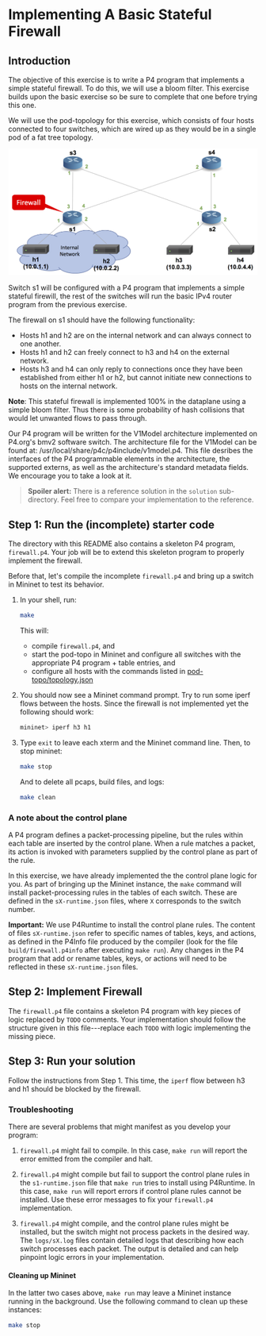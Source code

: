 # Implementing A Basic Stateful Firewall

## Introduction

The objective of this exercise is to write a P4 program that
implements a simple stateful firewall. To do this, we will use
a bloom filter. This exercise builds upon the basic exercise
so be sure to complete that one before trying this one.

We will use the pod-topology for this exercise, which consists of
four hosts connected to four switches, which are wired up as they
would be in a single pod of a fat tree topology.

![topology](./firewall-topo.png)

Switch s1 will be configured with a P4 program that implements a
simple stateful firewill, the rest of the switches will run the 
basic IPv4 router program from the previous exercise.

The firewall on s1 should have the following functionality:
* Hosts h1 and h2 are on the internal network and can always
  connect to one another.
* Hosts h1 and h2 can freely connect to h3 and h4 on the
  external network.
* Hosts h3 and h4 can only reply to connections once they have been
  established from either h1 or h2, but cannot initiate new
  connections to hosts on the internal network.

**Note**: This stateful firewall is implemented 100% in the dataplane
using a simple bloom filter. Thus there is some probability of
hash collisions that would let unwanted flows to pass through.

Our P4 program will be written for the V1Model architecture implemented
on P4.org's bmv2 software switch. The architecture file for the V1Model
can be found at: /usr/local/share/p4c/p4include/v1model.p4. This file
desribes the interfaces of the P4 programmable elements in the architecture,
the supported externs, as well as the architecture's standard metadata
fields. We encourage you to take a look at it.

> **Spoiler alert:** There is a reference solution in the `solution`
> sub-directory. Feel free to compare your implementation to the
> reference.

## Step 1: Run the (incomplete) starter code

The directory with this README also contains a skeleton P4 program,
`firewall.p4`. Your job will be to extend this skeleton program to
properly implement the firewall.

Before that, let's compile the incomplete `firewall.p4` and bring
up a switch in Mininet to test its behavior.

1. In your shell, run:
   ```bash
   make
   ```
   This will:
   * compile `firewall.p4`, and
   * start the pod-topo in Mininet and configure all switches with
   the appropriate P4 program + table entries, and
   * configure all hosts with the commands listed in
   [pod-topo/topology.json](./pod-topo/topology.json)

2. You should now see a Mininet command prompt. Try to run some iperf
   flows between the hosts. Since the firewall is not implemented yet
   the following should work: 
   ```bash
   mininet> iperf h3 h1
   ```
3. Type `exit` to leave each xterm and the Mininet command line.
   Then, to stop mininet:
   ```bash
   make stop
   ```
   And to delete all pcaps, build files, and logs:
   ```bash
   make clean
   ```

### A note about the control plane

A P4 program defines a packet-processing pipeline, but the rules
within each table are inserted by the control plane. When a rule
matches a packet, its action is invoked with parameters supplied by
the control plane as part of the rule.

In this exercise, we have already implemented the the control plane
logic for you. As part of bringing up the Mininet instance, the
`make` command will install packet-processing rules in the tables of
each switch. These are defined in the `sX-runtime.json` files, where
`X` corresponds to the switch number.

**Important:** We use P4Runtime to install the control plane rules. The
content of files `sX-runtime.json` refer to specific names of tables, keys, and
actions, as defined in the P4Info file produced by the compiler (look for the
file `build/firewall.p4info` after executing `make run`). Any changes in the P4
program that add or rename tables, keys, or actions will need to be reflected in
these `sX-runtime.json` files.

## Step 2: Implement Firewall

The `firewall.p4` file contains a skeleton P4 program with key pieces of
logic replaced by `TODO` comments. Your implementation should follow
the structure given in this file---replace each `TODO` with logic
implementing the missing piece.

## Step 3: Run your solution

Follow the instructions from Step 1. This time, the `iperf` flow between
h3 and h1 should be blocked by the firewall.

### Troubleshooting

There are several problems that might manifest as you develop your program:

1. `firewall.p4` might fail to compile. In this case, `make run` will
report the error emitted from the compiler and halt.

2. `firewall.p4` might compile but fail to support the control plane
rules in the `s1-runtime.json` file that `make run` tries to install
using P4Runtime. In this case, `make run` will report errors if control
plane rules cannot be installed. Use these error messages to fix your
`firewall.p4` implementation.

3. `firewall.p4` might compile, and the control plane rules might be
installed, but the switch might not process packets in the desired
way. The `logs/sX.log` files contain detailed logs that describing
how each switch processes each packet. The output is detailed and can
help pinpoint logic errors in your implementation.

#### Cleaning up Mininet

In the latter two cases above, `make run` may leave a Mininet instance
running in the background. Use the following command to clean up
these instances:

```bash
make stop
```

